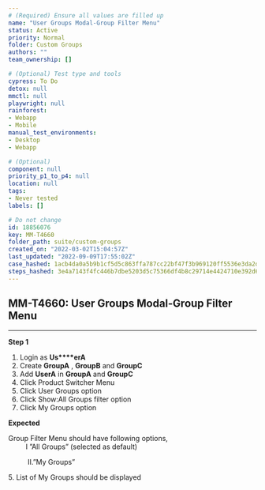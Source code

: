 ```yaml
---
# (Required) Ensure all values are filled up
name: "User Groups Modal-Group Filter Menu"
status: Active
priority: Normal
folder: Custom Groups
authors: ""
team_ownership: []

# (Optional) Test type and tools
cypress: To Do
detox: null
mmctl: null
playwright: null
rainforest: 
- Webapp
- Mobile
manual_test_environments: 
- Desktop
- Webapp

# (Optional)
component: null
priority_p1_to_p4: null
location: null
tags: 
- Never tested
labels: []

# Do not change
id: 18856076
key: MM-T4660
folder_path: suite/custom-groups
created_on: "2022-03-02T15:04:57Z"
last_updated: "2022-09-09T17:55:02Z"
case_hashed: 1acb4da0a5b9b1cf5d5c863ffa787cc22bf47f3b969120ff5536e3da2d097e66f8d4fcec7c2c4f9f89eed26e23bfe108
steps_hashed: 3e4a7143f4fc446b7dbe5203d5c75366df4b8c29714e4424710e392d60c3839402286256df33edafd4568f92380ed50d
---
```


## MM-T4660: User Groups Modal-Group Filter Menu

---

**Step 1**

1. Login as **Us\*\*\*\*erA**
2. Create **GroupA** , **GroupB** and **GroupC**
3. Add **UserA** in **GroupA** and **GroupC**
4. Click Product Switcher Menu 
5. Click User Groups option
6. Click Show:All Groups filter option
7. Click My Groups option

**Expected**

Group Filter Menu should have following options,\
         I ”All Groups” (selected as default)

          II.”My Groups”

5\. List of My Groups should be displayed
